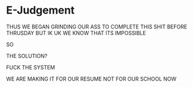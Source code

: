 # E-Judgement
THUS WE BEGAN GRINDING OUR ASS TO COMPLETE THIS SHIT BEFORE THRUSDAY BUT IK UK WE KNOW THAT ITS IMPOSSIBLE 

SO 

THE SOLUTION?

FUCK THE SYSTEM 

WE ARE MAKING IT FOR OUR RESUME NOT FOR OUR SCHOOL NOW 

